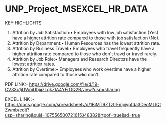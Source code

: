 # UNP_Project_MSEXCEL_HR_DATA

KEY HIGHLIGHTS
1.	Attrition by Job Satisfaction:•	Employees with low job satisfaction (Yes) have a higher attrition rate compared to those with job satisfaction (No).
2.	Attrition by Department:•	Human Resources has the lowest attrition rate.
3.	Attrition by Business Travel:•	Employees who travel frequently have a higher attrition rate compared to those who don't travel or travel rarely.
4.	Attrition by Job Role:•	Managers and Research Directors have the lowest attrition rates.
5.	Attrition by Overtime:•	Employees who work overtime have a higher attrition rate compared to those who don't.

PDF LINK:- https://drive.google.com/file/d/19-CV3Xc1jUWoiUbjqzLqkZIA4YFrOQ2B/view?usp=sharing

EXCEL LINK :- https://docs.google.com/spreadsheets/d/1BiMT9ZTztrEmgjypfda3DeoMLlQtZwmb/edit?usp=sharing&ouid=107556500721615348382&rtpof=true&sd=true
